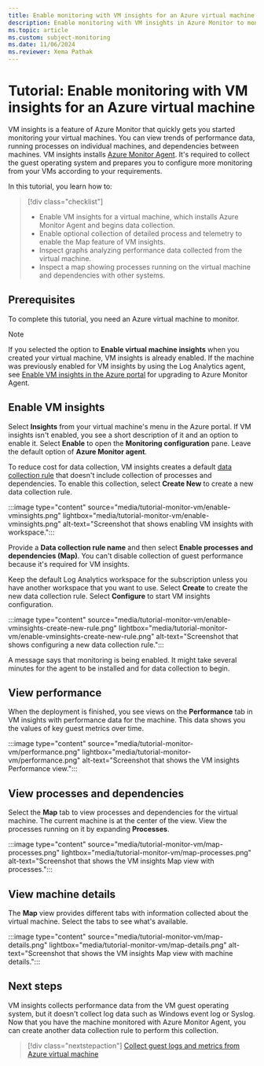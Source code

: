 ```yaml
---
title: Enable monitoring with VM insights for an Azure virtual machine
description: Enable monitoring with VM insights in Azure Monitor to monitor an Azure virtual machine.
ms.topic: article
ms.custom: subject-monitoring
ms.date: 11/06/2024
ms.reviewer: Xema Pathak
---
```


# Tutorial: Enable monitoring with VM insights for an Azure virtual machine
VM insights is a feature of Azure Monitor that quickly gets you started monitoring your virtual machines. You can view trends of performance data, running processes on individual machines, and dependencies between machines. VM insights installs [Azure Monitor Agent](../agents/azure-monitor-agent-overview.md). It's required to collect the guest operating system and prepares you to configure more monitoring from your VMs according to your requirements.

In this tutorial, you learn how to:

> [!div class="checklist"]
> * Enable VM insights for a virtual machine, which installs Azure Monitor Agent and begins data collection.
> * Enable optional collection of detailed process and telemetry to enable the Map feature of VM insights.
> * Inspect graphs analyzing performance data collected from the virtual machine.
> * Inspect a map showing processes running on the virtual machine and dependencies with other systems.

## Prerequisites
To complete this tutorial, you need an Azure virtual machine to monitor.

> [!NOTE]
> If you selected the option to **Enable virtual machine insights** when you created your virtual machine, VM insights is already enabled. If the machine was previously enabled for VM insights by using the Log Analytics agent, see [Enable VM insights in the Azure portal](vminsights-enable-portal.md) for upgrading to Azure Monitor Agent.

## Enable VM insights
Select **Insights** from your virtual machine's menu in the Azure portal. If VM insights isn't enabled, you see a short description of it and an option to enable it. Select **Enable** to open the **Monitoring configuration** pane. Leave the default option of **Azure Monitor agent**.

To reduce cost for data collection, VM insights creates a default [data collection rule](../essentials/data-collection-rule-overview.md) that doesn't include collection of processes and dependencies. To enable this collection, select **Create New** to create a new data collection rule.

:::image type="content" source="media/tutorial-monitor-vm/enable-vminsights.png" lightbox="media/tutorial-monitor-vm/enable-vminsights.png" alt-text="Screenshot that shows enabling VM insights with workspace.":::

Provide a **Data collection rule name** and then select **Enable processes and dependencies (Map)**. You can't disable collection of guest performance because it's required for VM insights.

Keep the default Log Analytics workspace for the subscription unless you have another workspace that you want to use. Select **Create** to create the new data collection rule. Select **Configure** to start VM insights configuration.

:::image type="content" source="media/tutorial-monitor-vm/enable-vminsights-create-new-rule.png" lightbox="media/tutorial-monitor-vm/enable-vminsights-create-new-rule.png" alt-text="Screenshot that shows configuring a new data collection rule.":::

A message says that monitoring is being enabled. It might take several minutes for the agent to be installed and for data collection to begin.

## View performance
When the deployment is finished, you see views on the **Performance** tab in VM insights with performance data for the machine. This data shows you the values of key guest metrics over time.

:::image type="content" source="media/tutorial-monitor-vm/performance.png" lightbox="media/tutorial-monitor-vm/performance.png" alt-text="Screenshot that shows the VM insights Performance view.":::

## View processes and dependencies
Select the **Map** tab to view processes and dependencies for the virtual machine. The current machine is at the center of the view. View the processes running on it by expanding **Processes**.

:::image type="content" source="media/tutorial-monitor-vm/map-processes.png" lightbox="media/tutorial-monitor-vm/map-processes.png" alt-text="Screenshot that shows the VM insights Map view with processes.":::

## View machine details
The **Map** view provides different tabs with information collected about the virtual machine. Select the tabs to see what's available.

:::image type="content" source="media/tutorial-monitor-vm/map-details.png" lightbox="media/tutorial-monitor-vm/map-details.png" alt-text="Screenshot that shows the VM insights Map view with machine details.":::

## Next steps
VM insights collects performance data from the VM guest operating system, but it doesn't collect log data such as Windows event log or Syslog. Now that you have the machine monitored with Azure Monitor Agent, you can create another data collection rule to perform this collection.

> [!div class="nextstepaction"]
> [Collect guest logs and metrics from Azure virtual machine](tutorial-monitor-vm-guest.md)
